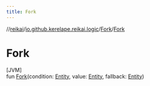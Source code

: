 ```yaml
---
title: Fork
---
```

//[reikai](../../../index.html)/[io.github.kerelape.reikai.logic](../index.html)/[Fork](index.html)/[Fork](-fork.html)



# Fork



[JVM]\
fun [Fork](-fork.html)(condition: [Entity](../../io.github.kerelape.reikai.core/-entity/index.html), value: [Entity](../../io.github.kerelape.reikai.core/-entity/index.html), fallback: [Entity](../../io.github.kerelape.reikai.core/-entity/index.html))




